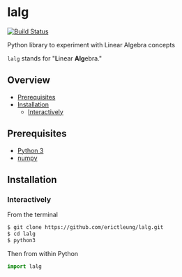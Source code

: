 # lalg

[![Build Status](https://travis-ci.org/erictleung/lalg.svg?branch=master)](https://travis-ci.org/erictleung/lalg)

Python library to experiment with Linear Algebra concepts

`lalg` stands for "**L**inear **Alg**ebra."

## Overview

<!-- START doctoc generated TOC please keep comment here to allow auto update -->
<!-- DON'T EDIT THIS SECTION, INSTEAD RE-RUN doctoc TO UPDATE -->


- [Prerequisites](#prerequisites)
- [Installation](#installation)
  - [Interactively](#interactively)

<!-- END doctoc generated TOC please keep comment here to allow auto update -->

## Prerequisites

- [Python 3](https://www.python.org/)
- [numpy](http://www.numpy.org/)

## Installation

### Interactively

From the terminal

```sh
$ git clone https://github.com/erictleung/lalg.git
$ cd lalg
$ python3
```

Then from within Python

```py
import lalg
```
